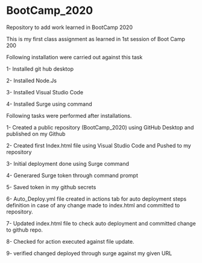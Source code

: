 # BootCamp_2020
Repository to add work learned in BootCamp 2020

This is my first class assignment as learned in 1st session of Boot Camp 200

Following installation were carried out against this task

1- Installed git hub desktop

2- Installed Node.Js

3- Installed Visual Studio Code

4- Installed Surge using command


Following tasks were performed after installations.

1- Created a public repository (BootCamp_2020) using GitHub Desktop and published on my Github

2- Created first Index.html file using Visual Studio Code and Pushed to my repository

3- Initial deployment done using Surge command

4- Generared Surge token through command prompt

5- Saved token in my github secrets

6- Auto_Deploy.yml file created in actions tab for auto deployment steps definition in case of any change made to index.html and committed to repository.

7- Updated index.html file to check auto deployment and committed change to github repo.

8- Checked for action executed against file update.

9- verified changed deployed through surge against my given URL
